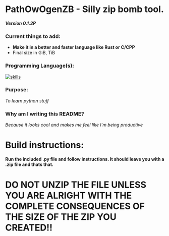 # PathOwOgenZB - Silly zip bomb tool.
***Version 0.1.2P***

### Current things to add:

* **Make it in a better and faster language like Rust or C/CPP**
* Final size in GiB, TiB

### Programming Language(s):

[![skills](https://skillicons.dev/icons?i=python)](https://skillicons.dev)

### Purpose: 

*To learn python stuff*

### Why am I writing this README?

*Because it looks cool and makes me feel like I'm being productive*

# Build instructions:

**Run the included .py file and follow instructions. It should leave you with a <insert name you gave>.zip file and thats that.**

# DO NOT UNZIP THE FILE UNLESS YOU ARE ALRIGHT WITH THE COMPLETE CONSEQUENCES OF THE SIZE OF THE ZIP YOU CREATED!!


